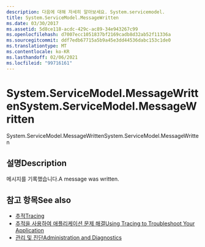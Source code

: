 ```yaml
---
description: 다음에 대해 자세히 알아보세요. System.servicemodel.
title: System.ServiceModel.MessageWritten
ms.date: 03/30/2017
ms.assetid: 5d8ce118-acdc-429c-ac89-34e943267c99
ms.openlocfilehash: d7007ecc1051837bf2169cadb8d32ab52f11336a
ms.sourcegitcommit: ddf7edb67715a5b9a45e3dd44536dabc153c1de0
ms.translationtype: MT
ms.contentlocale: ko-KR
ms.lasthandoff: 02/06/2021
ms.locfileid: "99716161"
---
```

# <a name="systemservicemodelmessagewritten"></a><span data-ttu-id="a66c9-103">System.ServiceModel.MessageWritten</span><span class="sxs-lookup"><span data-stu-id="a66c9-103">System.ServiceModel.MessageWritten</span></span>

<span data-ttu-id="a66c9-104">System.ServiceModel.MessageWritten</span><span class="sxs-lookup"><span data-stu-id="a66c9-104">System.ServiceModel.MessageWritten</span></span>  
  
## <a name="description"></a><span data-ttu-id="a66c9-105">설명</span><span class="sxs-lookup"><span data-stu-id="a66c9-105">Description</span></span>  

 <span data-ttu-id="a66c9-106">메시지를 기록했습니다.</span><span class="sxs-lookup"><span data-stu-id="a66c9-106">A message was written.</span></span>  
  
## <a name="see-also"></a><span data-ttu-id="a66c9-107">참고 항목</span><span class="sxs-lookup"><span data-stu-id="a66c9-107">See also</span></span>

- [<span data-ttu-id="a66c9-108">추적</span><span class="sxs-lookup"><span data-stu-id="a66c9-108">Tracing</span></span>](index.md)
- [<span data-ttu-id="a66c9-109">추적을 사용하여 애플리케이션 문제 해결</span><span class="sxs-lookup"><span data-stu-id="a66c9-109">Using Tracing to Troubleshoot Your Application</span></span>](using-tracing-to-troubleshoot-your-application.md)
- [<span data-ttu-id="a66c9-110">관리 및 진단</span><span class="sxs-lookup"><span data-stu-id="a66c9-110">Administration and Diagnostics</span></span>](../index.md)
